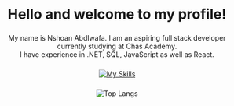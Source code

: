 <h1 align="center">Hello and welcome to my profile!</h1>

###

<p align="center">My name is Nshoan Abdlwafa. I am an aspiring full stack developer currently studying at Chas Academy.<br>I have experience in .NET, SQL, JavaScript as well as React.</p>

###

<div align="center">
  
  [![My Skills](https://skillicons.dev/icons?i=cs,dotnet,js,react,html,css,postgres,git&perline=4)](https://skillicons.dev)
  
</div>

###

<div align="center">
  
  ![Top Langs](https://github-readme-stats.vercel.app/api/top-langs/?username=chasacademy-nshoan-abdlwafa&layout=compact)
  
</div>
